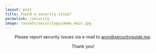 ```yaml
---
layout: post
title: Found a security issue?
permalink: /security
image: /assets/securityguideme_main.jpg
---
```


<center>
Please report security issues via e-mail to <a href="&#x6d;&#x61;&#x69;&#x6c;&#x74;&#x6f;&#x3a;&#x61;&#x72;&#x6f;&#x6e;&#x40;&#x73;&#x65;&#x63;&#x75;&#x72;&#x69;&#x74;&#x79;&#x67;&#x75;&#x69;&#x64;&#x65;&#x2e;&#x6d;&#x65;">&#x61;&#x72;&#x6f;&#x6e;&#x40;&#x73;&#x65;&#x63;&#x75;&#x72;&#x69;&#x74;&#x79;&#x67;<!-- mail@example.com -->&#x75;&#x69;&#x64;&#x65;&#x2e;&#x6d;&#x65;</a>.

Thank you!
</center>